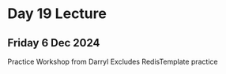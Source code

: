 # Day 19 Lecture 
## Friday 6 Dec 2024 

Practice Workshop from Darryl
Excludes RedisTemplate practice 